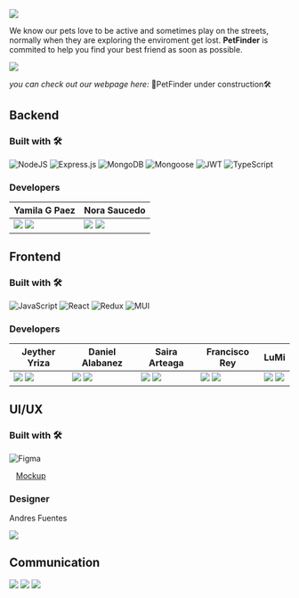 <img align="center" src="https://res.cloudinary.com/diyk4to11/image/upload/v1664049160/Imagenes%20Dise%C3%B1o%20UX/Logo/Frame_7_cbmjbf.png">

We know our pets love to be active and sometimes play on the streets, normally when they are exploring the enviroment get lost. **PetFinder** is commited to help you find your best friend as soon as possible.

<img align="center" src="https://res.cloudinary.com/diyk4to11/image/upload/v1665098847/Imagenes%20Dise%C3%B1o%20UX/Mockups/1_ny67zg.png">

_you can check out our webpage here:_ 🚧PetFinder under construction🛠️

## Backend

### Built with 🛠️

![NodeJS](https://img.shields.io/badge/Node.js-6DA55F?style=flat&logo=Node.js&logoColor=white) ![Express.js](https://img.shields.io/badge/Express.js-%23404d59.svg?style=flat&logo=Express&logoColor=%2361DAFB) ![MongoDB](https://img.shields.io/badge/MongoDB-%234ea94b.svg?style=flat&logo=MongoDB&logoColor=white) ![Mongoose](https://img.shields.io/badge/Mongoose-%2320232a.svg?style=flat&logo=Mongoose&logoColor=%%2361DAFB) ![JWT](https://img.shields.io/badge/JWT-blue.svg?style=flat&logo=JWT&logoColor=%blue) ![TypeScript](https://img.shields.io/badge/TypeScript-blue.svg?style=flat&logo=TypeScript&logoColor=white)

### Developers

| Yamila G Paez                                                                                                                                                                                                                                                                                                                 | Nora Saucedo                                                                                                                                                                                                                                                                                                                         |
| --------------------------------------------------------------------------------------------------------------------------------------------------------------------------------------------------------------------------------------------------------------------------------------------------------------------------- | ------------------------------------------------------------------------------------------------------------------------------------------------------------------------------------------------------------------------------------------------------------------------------------------------------------------------------------ |
| <a href="https://github.com/Bellantra"><img src="https://img.shields.io/badge/GitHub-%2320232a.svg?style=flat&logo=GitHub&logoColor=%%2361DAFB"/></a> <a href="https://www.linkedin.com/in/yamila-paez-70b7587b/"><img src="https://img.shields.io/badge/LinkedIn-blue.svg?style=flat&logo=LinkedIn&logoColor=%blue" /></a> | <a href="https://github.com/NorSAUCE"><img src="https://img.shields.io/badge/GitHub-%2320232a.svg?style=flat&logo=GitHub&logoColor=%%2361DAFB"/></a> <a href="https://www.linkedin.com/in/nora-patricia-saucedo-6b3746225"><img src="https://img.shields.io/badge/LinkedIn-blue.svg?style=flat&logo=LinkedIn&logoColor=%blue" /></a> |

## Frontend

### Built with 🛠️

![JavaScript](https://img.shields.io/badge/JavaScript-%23323330.svg?style=flat&logo=Javascript&logoColor=%23F7DF1E) ![React](https://img.shields.io/badge/React-%2320232a.svg?style=flat&logo=React&logoColor=%2361DAFB) ![Redux](https://img.shields.io/badge/Redux-%23593d88.svg?style=flat&logo=redux&logoColor=white) ![MUI](https://img.shields.io/badge/MUI-%230081CB.svg?style=flat&logo=Material-ui&logoColor=white)

### Developers

| Jeyther Yriza                                                                                                                                                                                                                                                                                               | Daniel Alabanez                                                                                                                                                                                                                                                                                                            | Saira Arteaga                                                                                                                                                                                                                                                                                                      | Francisco Rey                                                                                                                                                                                                                                                                                                                  | LuMi                                                                                                                                                                                                                                                                                                         |
| ----------------------------------------------------------------------------------------------------------------------------------------------------------------------------------------------------------------------------------------------------------------------------------------------------------- | -------------------------------------------------------------------------------------------------------------------------------------------------------------------------------------------------------------------------------------------------------------------------------------------------------------------------- | ------------------------------------------------------------------------------------------------------------------------------------------------------------------------------------------------------------------------------------------------------------------------------------------------------------------ | ------------------------------------------------------------------------------------------------------------------------------------------------------------------------------------------------------------------------------------------------------------------------------------------------------------------------------ | ------------------------------------------------------------------------------------------------------------------------------------------------------------------------------------------------------------------------------------------------------------------------------------------------------------ |
| <a href="https://github.com/Jeyther"><img src="https://img.shields.io/badge/GitHub-%2320232a.svg?style=flat&logo=GitHub&logoColor=%%2361DAFB"/></a> <a href="https://www.linkedin.com/in/jeyther"><img src="https://img.shields.io/badge/LinkedIn-blue.svg?style=flat&logo=LinkedIn&logoColor=%blue" /></a> | <a href="https://github.com/danielalbanez40"><img src="https://img.shields.io/badge/GitHub-%2320232a.svg?style=flat&logo=GitHub&logoColor=%%2361DAFB"/></a> <a href="https://www.linkedin.com/in/danielalbanez/"><img src="https://img.shields.io/badge/LinkedIn-blue.svg?style=flat&logo=LinkedIn&logoColor=%blue" /></a> | <a href="https://github.com/smirart1"><img src="https://img.shields.io/badge/GitHub-%2320232a.svg?style=flat&logo=GitHub&logoColor=%%2361DAFB"/></a> <a href="https://www.linkedin.com/in/sairamiranda/"><img src="https://img.shields.io/badge/LinkedIn-blue.svg?style=flat&logo=LinkedIn&logoColor=%blue" /></a> | <a href="https://github.com/franrey98"><img src="https://img.shields.io/badge/GitHub-%2320232a.svg?style=flat&logo=GitHub&logoColor=%%2361DAFB"/></a> <a href="https://www.linkedin.com/in/francisco-rey-71060419a/"><img src="https://img.shields.io/badge/LinkedIn-blue.svg?style=flat&logo=LinkedIn&logoColor=%blue" /></a> | <a href="https://github.com/lumiguz"><img src="https://img.shields.io/badge/GitHub-%2320232a.svg?style=flat&logo=GitHub&logoColor=%%2361DAFB"/></a> <a href="https://www.linkedin.com/in/lumidev/"><img src="https://img.shields.io/badge/LinkedIn-blue.svg?style=flat&logo=LinkedIn&logoColor=%blue" /></a> |

## UI/UX

### Built with 🛠️

![Figma](https://img.shields.io/badge/Figma-blueviolet.svg?style=flat&logo=Figma&logoColor=white)

<a href="https://www.figma.com/file/4b5wGH4naRF0EoVPpavEt5/Encontrar-pets?node-id=0%3A1"><img height="12px" src="https://img.icons8.com/color/344/figma--v1.png"/>Mockup</a>

### Designer

Andres Fuentes

<a href=""><img src="https://img.shields.io/badge/LinkedIn-blue.svg?style=flat&logo=LinkedIn&logoColor=%blue" /></a>

## Communication

[![](https://img.shields.io/badge/Discord-black.svg?style=flat&logo=Discord&logoColor=white)](https://discord.gg/dyxDxw8w) [![](https://img.shields.io/badge/Trello-black.svg?style=flat&logo=Trello&logoColor=white)](https://trello.com/b/BbJrA9Gq/no-country-s4-11) [![](https://img.shields.io/badge/Slack-black.svg?style=flat&logo=Slack&logoColor=white)](https://app.slack.com/client/T032Y55Q6VC/C042JFPAZD0)
